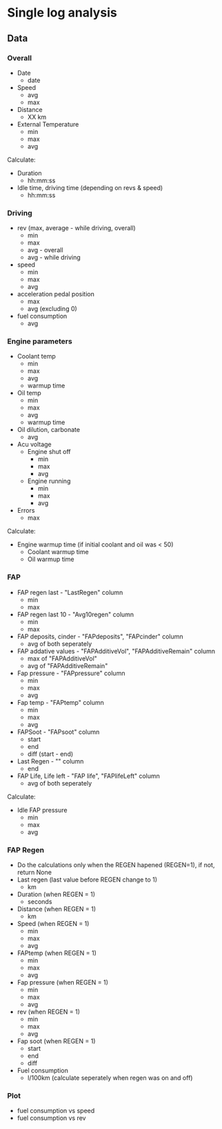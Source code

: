 # Single log analysis

## Data

### Overall

- Date
  - date
- Speed
  - avg
  - max
- Distance
  - XX km
- External Temperature
  - min
  - max
  - avg

Calculate:
- Duration
  - hh:mm:ss
- Idle time, driving time (depending on revs & speed)
  - hh:mm:ss

### Driving

- rev (max, average - while driving, overall)
  - min
  - max
  - avg - overall
  - avg - while driving
- speed
  - min
  - max
  - avg
- acceleration pedal position
  - max
  - avg (excluding 0)
- fuel consumption
  - avg

### Engine parameters

- Coolant temp
  - min
  - max
  - avg
  - warmup time
- Oil temp
  - min
  - max
  - avg
  - warmup time
- Oil dilution, carbonate
  - avg
- Acu voltage
  - Engine shut off
    - min
    - max
    - avg
  - Engine running
    - min
    - max
    - avg
- Errors
  - max

Calculate:
- Engine warmup time (if initial coolant and oil was < 50)
  - Coolant warmup time
  - Oil warmup time

### FAP

- FAP regen last - "LastRegen" column
  - min
  - max
- FAP regen last 10 - "Avg10regen" column
  - min
  - max
- FAP deposits, cinder - "FAPdeposits", "FAPcinder" column
  - avg of both seperately
- FAP addative values - "FAPAdditiveVol", "FAPAdditiveRemain" column
  - max of "FAPAdditiveVol"
  - avg of "FAPAdditiveRemain"
- Fap pressure - "FAPpressure" column
  - min
  - max
  - avg
- Fap temp - "FAPtemp" column
  - min
  - max
  - avg
- FAPSoot - "FAPsoot" column
  - start
  - end
  - diff (start - end)
- Last Regen - "" column
  - end
- FAP Life, Life left - "FAP life", "FAPlifeLeft" column
  - avg of both seperately

Calculate:
- Idle FAP pressure
  - min
  - max
  - avg

### FAP Regen

- Do the calculations only when the REGEN hapened (REGEN=1), if not, return None
- Last regen (last value before REGEN change to 1)
  - km
- Duration (when REGEN = 1)
  - seconds
- Distance (when REGEN = 1)
  - km
- Speed (when REGEN = 1)
  - min
  - max
  - avg
- FAPtemp (when REGEN = 1)
  - min
  - max
  - avg
- Fap pressure (when REGEN = 1)
  - min
  - max
  - avg
- rev (when REGEN = 1)
  - min
  - max
  - avg
- Fap soot (when REGEN = 1)
  - start
  - end
  - diff
- Fuel consumption
  - l/100km (calculate seperately when regen was on and off)

### Plot

- fuel consumption vs speed
- fuel consumption vs rev
